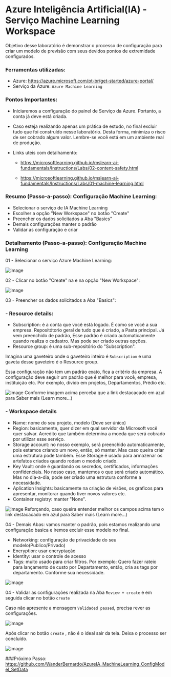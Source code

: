 # Azure Inteligência Artificial(IA) - Serviço Machine Learning Workspace
Objetivo desse laboratório é demonstrar o processo de configuração para criar um modelo de previsão com seus devidos pontos de extremidade configurados.

### Ferramentas utilizadas:

- Azure: https://azure.microsoft.com/pt-br/get-started/azure-portal/
- Serviço da Azure: ``` Azure Machine Learning ```

### Pontos Importantes:

 - Iniciaremos a configuração do painel de Serviço da Azure. Portanto, a conta já deve está criada.
 - Caso esteja realizando apenas um prática de estudo, no final excluir tudo que foi construído nesse laboratório. Desta forma, minimiza o risco de ser cobrado algum valor. Lembre-se você está em um ambiente real de produção.
 - Links uteis com detalhamento:
   
    * https://microsoftlearning.github.io/mslearn-ai-fundamentals/Instructions/Labs/02-content-safety.html
      
    * https://microsoftlearning.github.io/mslearn-ai-fundamentals/Instructions/Labs/01-machine-learning.html

### Resumo (Passo-a-passo): Configuração Machine Learning:

 - Selecionar o serviço de IA Machine Learning
 - Escolher a opção "New Workspace" no botão "Create"
 - Preencher os dados solicitados a Aba "Basics"
 - Demais configurações manter o padrão
 - Validar as configuração e criar

### Detalhamento (Passo-a-passo): Configuração Machine Learning

01 - Selecionar o serviço Azure Machine Learning:

![image](https://github.com/user-attachments/assets/6200a8ae-da6f-4de1-a456-94ca8f9cc6be)

02 - Clicar no botão "Create" na e na opção "New Workspace":

![image](https://github.com/user-attachments/assets/df0da2a7-d736-45a0-9c6f-1fa7468595af)

03 - Preencher os dados solicitados a Aba "Basics":

### - Resource details: 
   * Subscription: é a conta que você está logado. É como se você a sua empresa. Repositótorio geral de tudo que é criado, a Pasta principal. Já vem preenchido de padrão, Esse 
 padrão é criado automaticamente quando realiza o cadastro. Mas pode ser criado outras opções.
   * Resource group: é uma sub-repositório do "Subscription".

Imagina uma gaveteiro onde o gaveteiro inteiro é ``` Subscriptiom ``` e uma gaveta desse gaveteiro é o Resource group.

Essa configuração não tem um padrão exato, fica a critério da empresa. A configuração deve seguir um padrão que é melhor para você, empresa, instituição etc. Por exemplo, divido em projetos, Departamentos, Prédio etc.

 ![image](https://github.com/user-attachments/assets/e75b5773-9022-45b1-944e-a64d9e2afe47)
 Conforme imagem acima perceba que a link destacacado em azul para Saber mais (Learn more...)

 ### - Workspace details
   * Name: nome do seu projeto, modelo (Deve ser único)
   * Region: basicamente, quer dizer em qual servidor da Microsoft você quer salvar. Acredito que também determina a moeda que será cobrado por utilizar esse serviço.
   * Storage account: no nosso exemplo, será preenchido automaticamente, pois estamos criando um novo, então, só manter. Mas caso queira criar uma estrutura pode também. Esse Storage é usado para armazenar os artefatos criados quando rodam o modelo criado.
   * Key Vault: onde é guardando os secredos, certificados, informações confidenciais. No nosso caso, mantemos o que será criado automático. Mas no dia-a-dia, pode ser criado uma estrutura conforme a necessidade.
   * Aplication Insights: basicamente na criação de visões, os graficos para apresentar, monitorar quando tiver novos valores etc.
   * Container registry: manter "None".

![image](https://github.com/user-attachments/assets/224699c0-9be1-4fb2-89ae-cc5a2342dfd8)
Reforçando, caso queira entender melhor os campos acima tem o link destacacado em azul para Saber mais (Learn more...)

04 - Demais Abas: vamos manter o padrão, pois estamos realizando uma configuração basica e iremos excluir esse modelo no final.
   * Networking: configuração de privacidade do seu modelo(Publico/Privado)
   * Encryption: usar encryptação
   * Identity: usar o controle de acesso
   * Tags: muito usado para criar filtros. Por exemplo: Quero fazer rateio para lançamento de custo por Departamento, então, cria as tags por departamento. Conforme sua necessidade.

   ![image](https://github.com/user-attachments/assets/c11e66d3-cccc-464f-b26a-5a1b4a8a9837)


04 - Validar as configurações realizada na Aba ``` Review + create ``` e em seguida clicar no botão ``` create ``` 

Caso não apresente a mensagem  ``` Validaded passed ```, precisa rever as configurações.

![image](https://github.com/user-attachments/assets/be73b4ea-8eff-408a-a6b5-bec0c47d43c3)

Após clicar no botão ``` create ``` , não é o ideal sair da tela. Deixa o processo ser concluído.

![image](https://github.com/user-attachments/assets/1628971a-0c07-4d7b-98a5-d784d2662c51)

###Próximo Passo:
https://github.com/WanderBernardo/AzureIA_MachineLearning_ConfigModel_SetData
